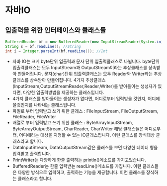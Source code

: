 # 자바IO

## 입출력을 위한 인터페이스와 클래스들

```java
BufferedReader bf = new BufferedReader(new InputStreamReader(System.in)); //선언
String s = bf.readLine(); //String
int i = Integer.parseInt(bf.readLine()); //Int
```

- 자바 IO는 크게 byte단위 입출력과 문자 단위 입출력클래스로 나뉩니다.
  byte단위 입출력클래스는 모두 InputStream과 OutputStream이라는 추상클래스를 상속받아 만들어집니다.
  문자(char)단위 입출력클래스는 모두 Reader와 Writer라는 추상클래스를 상속받아 만들어집니다.
  4가지 추상클래스(InputStream,OutputStreamReader,Reader,Writer)를 받아들이는 생성자가 있다면, 다양한 입출력방법을 제공하는 클래스입니다.
- 4가지 클래스를 받아들이는 생성자가 없다면, 어디로부터 입력받을 것인지, 어디에 쓸것인지를 나타내는 클래스입니다.
- 파일로 부터 입력받고 쓰기 위한 클래스 : FileInputStream, FileOutputStream, FileReader, FileWriter
- 배열로 부터 입력받고 쓰기 위한 클래스 : ByteArrayInputStream, ByteArrayOutputStream, CharReader, CharWriter
  해당 클래스들은 어디로부터, 어디에라는 대상을 지정할 수 있는 IO클래스입니다. 이런 클래스를 장식대상 클래스라고 합니다.
- DataInputStream, DataOutputStream같은 클래스를 보면 다양한 데이터 형을 입력받고 출력합니다.
- PrintWriter는 다양하게 한줄 출력하는 println()메소드를 가지고있습니다.
- BufferedReader는 한줄 입력받는 readLine()메소드를 가집니다.
  이런 클래스들은 다양한 방식으로 입력하고, 출력하는 기능을 제공합니다. 이런 클래스를 장식하는 클래스라고 합니다.
